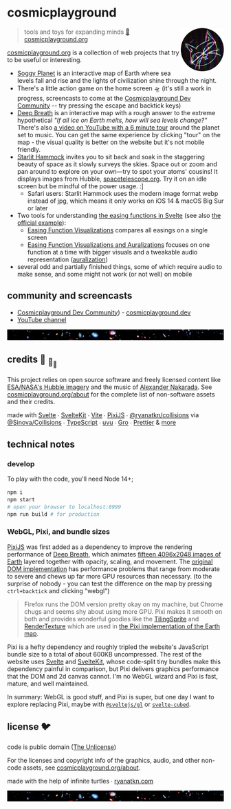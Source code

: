 # cosmicplayground

[<img src="/src/static/assets/characters/cosmic-kitty.webp" align="right" width="100" height="100">](https://www.cosmicplayground.org)

> tools and toys for expanding minds
> [:milky_way: cosmicplayground.org](https://www.cosmicplayground.org)

[cosmicplayground.org](https://www.cosmicplayground.org)
is a collection of web projects that try to be useful or interesting.

- [Soggy Planet](https://www.cosmicplayground.org/soggy-planet) is an interactive map of Earth
  where sea levels fall and rise and the lights of civilization shine through the night.
- There's a little action game on the home screen 🛸
  (it's still a work in progress, screencasts to come at the
  [Cosmicplayground Dev Community](https://github.com/cosmicplayground/dev) --
  try pressing the escape and backtick keys)
- [Deep Breath](https://www.cosmicplayground.org/deep-breath)
  is an interactive map with a rough answer to the extreme hypothetical
  _"If all ice on Earth melts, how will sea levels change?"_
  There's also
  [a video on YouTube with a 6 minute tour](https://www.youtube.com/watch?v=7xEPqg-Kyg4)
  around the planet set to music.
  You can get the same experience by clicking "tour" on the map -
  the visual quality is better on the website but it's not mobile friendly.
- [Starlit Hammock](https://www.cosmicplayground.org/starlit-hammock)
  invites you to sit back and soak in the staggering beauty of space
  as it slowly surveys the skies.
  Space out or zoom and pan around to explore on your own—try to spot your atoms' cousins!
  It displays images from Hubble, [spacetelescope.org](https://www.spacetelescope.org/about/).
  Try it on an idle screen but be mindful of the power usage. :]
  - Safari users: Starlit Hammock uses the modern image format webp instead of jpg,
    which means it only works on iOS 14 & macOS Big Sur or later
- Two tools for understanding
  [the easing functions in Svelte](https://svelte.dev/docs#run-time-svelte-easing)
  (see also [the official example](https://svelte.dev/examples/easing)):
  - [Easing Function Visualizations](https://www.cosmicplayground.org/easings-1)
    compares all easings on a single screen
  - [Easing Function Visualizations and Auralizations](https://www.cosmicplayground.org/easings-2)
    focuses on one function at a time with bigger visuals and a tweakable audio representation
    ([auralization](https://en.wikipedia.org/wiki/Auralization))
- several odd and partially finished things, some of which require audio to make sense,
  and some might not work (or not well) on mobile

## community and screencasts

- [Cosmicplayground Dev Community](https://github.com/cosmicplayground/dev)) - [cosmicplayground.dev](https://www.cosmicplayground.dev)
- [YouTube channel](https://www.youtube.com/channel/UCDpSmdzFa_S5BkVlChKU7hg)

[![galaxies](/src/static/assets/space/galaxies-banner.jpg)](/src/static/assets/space/galaxies.jpg)

## credits :turtle: <sub>:turtle:</sub><sub><sub>:turtle:</sub></sub>

This project relies on open source software and
freely licensed content like [ESA/NASA's Hubble imagery](https://www.spacetelescope.org)
and the music of [Alexander Nakarada](https://www.serpentsoundstudios.com).
See [cosmicplayground.org/about](https://www.cosmicplayground.org/about)
for the complete list of non-software assets and their credits.

made with [Svelte](https://github.com/sveltejs/svelte) ∙
[SvelteKit](https://github.com/sveltejs/kit) ∙
[Vite](https://github.com/vitejs/vite) ∙
[PixiJS](https://github.com/pixijs/pixi.js) ∙
[@ryanatkn/collisions](https://github.com/ryanatkn/collisions/) via
[@Sinova/Collisions](https://github.com/Sinova/Collisions/) ∙
[TypeScript](https://github.com/microsoft/TypeScript) ∙
[uvu](https://github.com/lukeed/uvu) ∙
[Gro](https://github.com/feltcoop/gro) ∙
[Prettier](https://github.com/prettier/prettier)
& [more](package.json)

## technical notes

### develop

To play with the code, you'll need Node 14+;

```bash
npm i
npm start
# open your browser to localhost:8999
npm run build # for production
```

### WebGL, Pixi, and bundle sizes

[PixiJS](https://github.com/pixijs/pixi.js) was first added as a dependency to improve
the rendering performance of [Deep Breath](https://www.cosmicplayground.org/deep-breath),
which animates [fifteen 4096x2048 images of Earth](/src/static/assets/earth/)
layered together with opacity, scaling, and movement.
The [original DOM implementation](/src/lib/app/EarthViewerDom.svelte)
has performance problems that range from moderate to severe
and chews up far more GPU resources than necessary.
(to the surprise of nobody -
you can test the difference on the map by pressing `ctrl+backtick` and clicking "webgl")

> Firefox runs the DOM version pretty okay on my machine,
> but Chrome chugs and seems shy about using more GPU.
> Pixi makes it smooth on both and provides wonderful goodies like the
> [TilingSprite](http://pixijs.download/release/docs/PIXI.TilingSprite.html)
> and [RenderTexture](http://pixijs.download/release/docs/PIXI.RenderTexture.html)
> which are used in
> [the Pixi implementation of the Earth map](/src/lib/app/EarthViewerPixi.svelte).

Pixi is a hefty dependency and roughly tripled the website's JavaScript bundle size
to a total of about 600KB uncompressed.
The rest of the website uses [Svelte](https://svelte.dev) and [SvelteKit](https://kit.svelte.dev),
whose code-split tiny bundles make this dependency painful in comparison,
but Pixi delivers graphics performance that the DOM and 2d canvas cannot.
I'm no WebGL wizard and Pixi is fast, mature, and well maintained.

In summary: WebGL is good stuff, and Pixi is super, but one day I want to explore replacing Pixi,
maybe with [`@sveltejs/gl`](https://github.com/sveltejs/gl) or
[`svelte-cubed`](https://github.com/Rich-Harris/svelte-cubed).

## license 🐦

code is public domain ([The Unlicense](license))

For the licenses and copyright info of the
graphics, audio, and other non-code assets,
see [cosmicplayground.org/about](https://www.cosmicplayground.org/about).

made with the help of infinite turtles ∙
[ryanatkn.com](https://www.ryanatkn.com)

[![galaxies](/src/static/assets/space/galaxies-banner.jpg)](/src/static/assets/space/galaxies.jpg)
